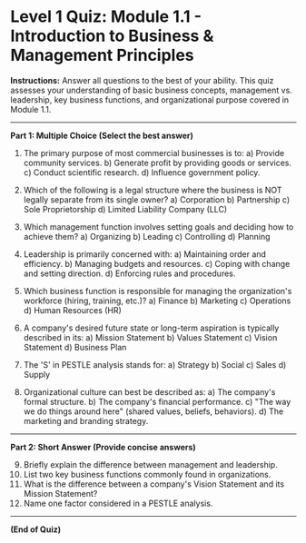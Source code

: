 # Level 1 Quiz: Module 1.1 - Introduction to Business & Management Principles

**Instructions:** Answer all questions to the best of your ability. This quiz assesses your understanding of basic business concepts, management vs. leadership, key business functions, and organizational purpose covered in Module 1.1.

---

**Part 1: Multiple Choice (Select the best answer)**

1.  The primary purpose of most commercial businesses is to:
    a) Provide community services.
    b) Generate profit by providing goods or services.
    c) Conduct scientific research.
    d) Influence government policy.

2.  Which of the following is a legal structure where the business is NOT legally separate from its single owner?
    a) Corporation
    b) Partnership
    c) Sole Proprietorship
    d) Limited Liability Company (LLC)

3.  Which management function involves setting goals and deciding how to achieve them?
    a) Organizing
    b) Leading
    c) Controlling
    d) Planning

4.  Leadership is primarily concerned with:
    a) Maintaining order and efficiency.
    b) Managing budgets and resources.
    c) Coping with change and setting direction.
    d) Enforcing rules and procedures.

5.  Which business function is responsible for managing the organization's workforce (hiring, training, etc.)?
    a) Finance
    b) Marketing
    c) Operations
    d) Human Resources (HR)

6.  A company's desired future state or long-term aspiration is typically described in its:
    a) Mission Statement
    b) Values Statement
    c) Vision Statement
    d) Business Plan

7.  The 'S' in PESTLE analysis stands for:
    a) Strategy
    b) Social
    c) Sales
    d) Supply

8.  Organizational culture can best be described as:
    a) The company's formal structure.
    b) The company's financial performance.
    c) "The way we do things around here" (shared values, beliefs, behaviors).
    d) The marketing and branding strategy.

---

**Part 2: Short Answer (Provide concise answers)**

9.  Briefly explain the difference between management and leadership.
10. List two key business functions commonly found in organizations.
11. What is the difference between a company's Vision Statement and its Mission Statement?
12. Name one factor considered in a PESTLE analysis.

---

**(End of Quiz)**
<!-- Answer Key: 1.b, 2.c, 3.d, 4.c, 5.d, 6.c, 7.b, 8.c
9. Management focuses on complexity, order, and efficiency in achieving objectives (planning, organizing, controlling). Leadership focuses on change, setting direction, and inspiring people.
10. Any two of: Operations, Finance/Accounting, Marketing/Sales, Human Resources, R&D, IT.
11. Vision Statement describes the desired future state (where we are going). Mission Statement defines current purpose (what we do, who we serve).
12. Any one of: Political, Economic, Social, Technological, Legal, Environmental. -->
